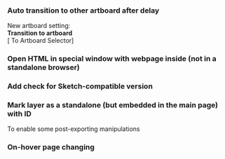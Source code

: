 ### Auto transition to other artboard after delay
New artboard setting:  
**Transition to artboard**  
[ To Artboard Selector]

### Open HTML in special window with webpage inside (not in a standalone browser)

### Add check for Sketch-compatible version

### Mark layer as a standalone (but embedded in the main page) with ID
To enable some post-exporting manipulations

### On-hover page changing

